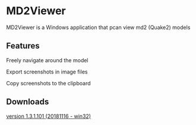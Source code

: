# MD2Viewer
MD2Viewer is a Windows application that pcan view md2 (Quake2) models

## Features
Freely navigate around the model

Export screenshots in image files

Copy screenshots to the clipboard


## Downloads
[version 1.3.1.101 (20181116 - win32)](https://sourceforge.net/projects/md2-viewer/files/MD2VIEWER_1.3/MD2Viewer_1.3.1.101_bin.zip/download)
